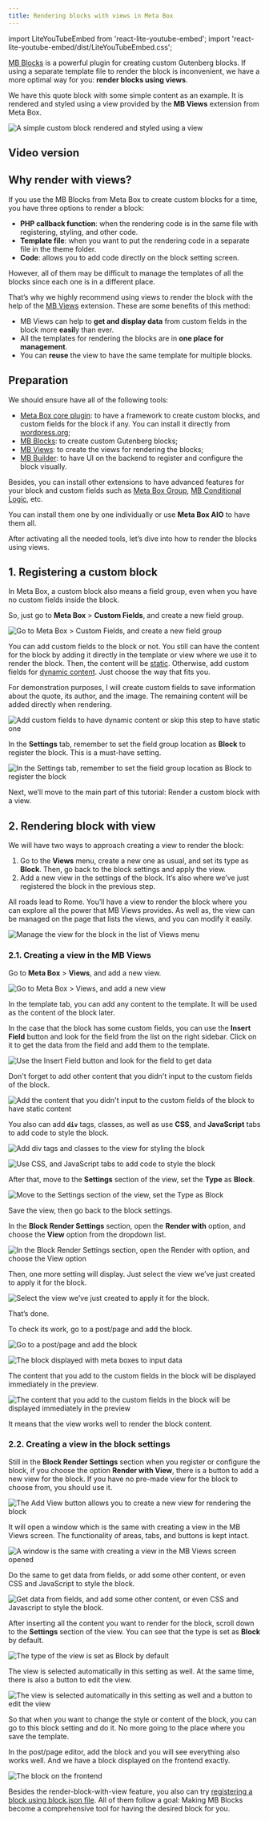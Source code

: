 ```yaml
---
title: Rendering blocks with views in Meta Box
---
```

import LiteYouTubeEmbed from 'react-lite-youtube-embed';
import 'react-lite-youtube-embed/dist/LiteYouTubeEmbed.css';

[MB Blocks](https://docs.metabox.io/extensions/mb-blocks/) is a powerful plugin for creating custom Gutenberg blocks. If using a separate template file to render the block is inconvenient, we have a more optimal way for you: **render blocks using views**.

We have this quote block with some simple content as an example. It is rendered and styled using a view provided by the **MB Views** extension from Meta Box.

![A simple custom block rendered and styled using a view](https://i.imgur.com/TGtzQmW.png)

## Video version

<LiteYouTubeEmbed id='8D04nVqXKQQ' />

## Why render with views?

If you use the MB Blocks from Meta Box to create custom blocks for a time, you have three options to render a block:

* **PHP callback function**: when the rendering code is in the same file with registering, styling, and other code.
* **Template file**: when you want to put the rendering code in a separate file in the theme folder.
* **Code**: allows you to add code directly on the block setting screen.

However, all of them may be difficult to manage the templates of all the blocks since each one is in a different place.

That’s why we highly recommend using views to render the block with the help of the [MB Views](https://docs.metabox.io/extensions/mb-views/) extension. These are some benefits of this method:

* MB Views can help to **get and display data** from custom fields in the block more **easil**y than ever.
* All the templates for rendering the blocks are in **one place for management**.
* You can **reuse** the view to have the same template for multiple blocks.

## Preparation

We should ensure have all of the following tools:

* [Meta Box core plugin](https://wordpress.org/plugins/meta-box/): to have a framework to create custom blocks, and custom fields for the block if any. You can install it directly from [wordpress.org](https://wordpress.org/plugins/meta-box/);
* [MB Blocks](https://metabox.io/plugins/mb-blocks/): to create custom Gutenberg blocks;
* [MB Views](https://metabox.io/plugins/mb-views/): to create the views for rendering the blocks;
* [MB Builder](https://metabox.io/plugins/meta-box-builder/): to have UI on the backend to register and configure the block visually.

Besides, you can install other extensions to have advanced features for your block and custom fields such as [Meta Box Group](https://metabox.io/plugins/meta-box-group/), [MB Conditional Logic](https://metabox.io/plugins/meta-box-conditional-logic/), etc.

You can install them one by one individually or use **Meta Box AIO** to have them all.

After activating all the needed tools, let’s dive into how to render the blocks using views.

## 1. Registering a custom block

In Meta Box, a custom block also means a field group, even when you have no custom fields inside the block.

So, just go to **Meta Box** > **Custom Fields**, and create a new field group.

![Go to Meta Box > Custom Fields, and create a new field group](https://i.imgur.com/lExrgGP.png)

You can add custom fields to the block or not. You still can have the content for the block by adding it directly in the template or view where we use it to render the block. Then, the content will be [static](https://www.youtube.com/watch?v=SrCjDz_d9CI). Otherwise, add custom fields for [dynamic content](https://www.youtube.com/watch?v=v3ke1DBlWuk). Just choose the way that fits you.

For demonstration purposes, I will create custom fields to save information about the quote, its author, and the image. The remaining content will be added directly when rendering.

![Add custom fields to have dynamic content or skip this step to have static one](https://i.imgur.com/Yz2Gimt.png)

In the **Settings** tab, remember to set the field group location as **Block** to register the block. This is a must-have setting.

![In the Settings tab, remember to set the field group location as Block to register the block](https://i.imgur.com/QDiVEzs.png)

Next, we’ll move to the main part of this tutorial: Render a custom block with a view.

## 2. Rendering block with view

We will have two ways to approach creating a view to render the block:

1. Go to the **Views** menu, create a new one as usual, and set its type as **Block**. Then, go back to the block settings and apply the view.
2. Add a new view in the settings of the block. It’s also where we’ve just registered the block in the previous step.

All roads lead to Rome. You’ll have a view to render the block where you can explore all the power that MB Views provides. As well as, the view can be managed on the page that lists the views, and you can modify it easily.

![Manage the view for the block in the list of Views menu](https://i.imgur.com/CNJysml.png)

### 2.1. Creating a view in the MB Views

Go to **Meta Box** > **Views**, and add a new view.

![Go to Meta Box > Views, and add a new view](https://i.imgur.com/zUm4MM0.png)

In the template tab, you can add any content to the template. It will be used as the content of the block later.

In the case that the block has some custom fields, you can use the **Insert Field** button and look for the field from the list on the right sidebar. Click on it to get the data from the field and add them to the template.

![Use the Insert Field button and look for the field to get data](https://i.imgur.com/Mab5FMv.gif)

Don't forget to add other content that you didn't input to the custom fields of the block.

![Add the content that you didn't input to the custom fields of the block to have static content](https://i.imgur.com/tkYPccH.png)

You also can add **`div`** tags, classes, as well as use **CSS**, and **JavaScript** tabs to add code to style the block.

![Add div tags and classes to the view for styling the block](https://i.imgur.com/wrCPldf.png)

![Use CSS, and JavaScript tabs to add code to style the block](https://i.imgur.com/uIK9cHP.png)

After that, move to the **Settings** section of the view, set the **Type** as **Block**.

![Move to the Settings section of the view, set the Type as Block](https://i.imgur.com/AXjoeN0.png)

Save the view, then go back to the block settings.

In the **Block Render Settings** section, open the **Render with** option, and choose the **View** option from the dropdown list.

![In the Block Render Settings section, open the Render with option, and choose the View option](https://i.imgur.com/Nox5J2Z.png)

Then, one more setting will display. Just select the view we’ve just created to apply it for the block.

![Select the view we’ve just created to apply it for the block.](https://i.imgur.com/YNXpdqa.png)

That’s done.

To check its work, go to a post/page and add the block.

![Go to a post/page and add the block](https://i.imgur.com/9o7HOHV.png)

![The block displayed with meta boxes to input data](https://i.imgur.com/Y2QX9OX.png)

The content that you add to the custom fields in the block will be displayed immediately in the preview.

![The content that you add to the custom fields in the block will be displayed immediately in the preview](https://i.imgur.com/nCwsbwb.gif)

It means that the view works well to render the block content.

### 2.2. Creating a view in the block settings

Still in the **Block Render Settings** section when you register or configure the block, if you choose the option **Render with View**, there is a button to add a new view for the block. If you have no pre-made view for the block to choose from, you should use it.

![The Add View button allows you to create a new view for rendering the block](https://i.imgur.com/78NZaQE.png)

It will open a window which is the same with creating a view in the MB Views screen. The functionality of areas, tabs, and buttons is kept intact.

![A window is the same with creating a view in the MB Views screen opened](https://i.imgur.com/i2nAEN0.png)

Do the same to get data from fields, or add some other content, or even CSS and JavaScript to style the block.

![Get data from fields, and add some other content, or even CSS and Javascript to style the block.](https://i.imgur.com/plooucN.png)

After inserting all the content you want to render for the block, scroll down to the **Settings** section of the view. You can see that the type is set as **Block** by default.

![The type of the view is set as Block by default](https://i.imgur.com/HQIrzId.png)

The view is selected automatically in this setting as well. At the same time, there is also a button to edit the view.

![The view is selected automatically in this setting as well and a button to edit the view](https://i.imgur.com/q1h7Oux.png)

So that when you want to change the style or content of the block, you can go to this block setting and do it. No more going to the place where you save the template.

In the post/page editor, add the block and you will see everything also works well. And we have a block displayed on the frontend exactly.

![The block on the frontend](https://i.imgur.com/TGtzQmW.png)

Besides the render-block-with-view feature, you also can try [registering a block using block.json file](https://metabox.io/mb-blocks-register-block-using-json-file/). All of them follow a goal: Making MB Blocks become a comprehensive tool for having the desired block for you.
